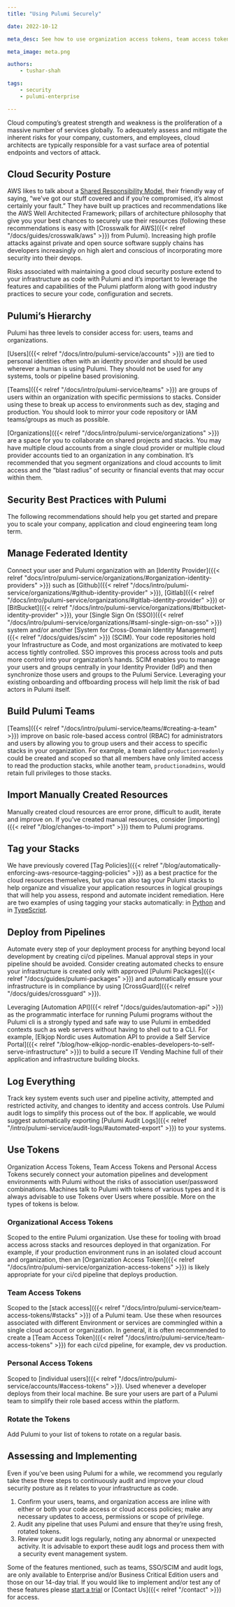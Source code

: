 ```yaml
---
title: "Using Pulumi Securely"

date: 2022-10-12

meta_desc: See how to use organization access tokens, team access tokens, teams and managed federated identities to make your Pulumi usage more secure.

meta_image: meta.png

authors:
    - tushar-shah

tags:
    - security
    - pulumi-enterprise

---
```


Cloud computing’s greatest strength and weakness is the proliferation of a massive number of services globally. To adequately assess and mitigate the inherent risks for your company, customers, and employees, cloud architects are typically responsible for a vast surface area of potential endpoints and vectors of attack.

<!--more-->

## Cloud Security Posture

AWS likes to talk about a [Shared Responsibility Model](https://aws.amazon.com/compliance/shared-responsibility-model/), their friendly way of saying, “we’ve got our stuff covered and if you’re compromised, it’s almost certainly your fault.”  They have built up practices and recommendations like the AWS Well Architected Framework; pillars of architecture philosophy that give you your best chances to securely use their resources (following these recommendations is easy with [Crosswalk for AWS]({{< relref "/docs/guides/crosswalk/aws" >}}) from Pulumi).  Increasing high profile attacks against private and open source software supply chains has developers increasingly on high alert and conscious of incorporating more security into their devops.

Risks associated with maintaining a good cloud security posture extend to your infrastructure as code with Pulumi and it’s important to leverage the features and capabilities of the Pulumi platform along with good industry practices to secure your code, configuration and secrets.

## Pulumi’s Hierarchy

Pulumi has three levels to consider access for: users, teams and organizations.

[Users]({{< relref "/docs/intro/pulumi-service/accounts" >}}) are tied to personal identities often with an identity provider and should be used wherever a human is using Pulumi.  They should not be used for any systems, tools or pipeline based provisioning.

[Teams]({{< relref "/docs/intro/pulumi-service/teams" >}}) are groups of users within an organization with specific permissions to stacks.  Consider using these to break up access to environments such as dev, staging and production.  You should look to mirror your code repository or IAM teams/groups as much as possible.

[Organizations]({{< relref "/docs/intro/pulumi-service/organizations" >}}) are a space for you to collaborate on shared projects and stacks.  You may have multiple cloud accounts from a single cloud provider or multiple cloud provider accounts tied to an organization in any combination.  It’s recommended that you segment organizations and cloud accounts to limit access and the “blast radius” of security or financial events that may occur within them.

## Security Best Practices with Pulumi

The following recommendations should help you get started and prepare you to scale your company, application and cloud engineering team long term.

## Manage Federated Identity

Connect your user and Pulumi organization with an [Identity Provider]({{< relref "docs/intro/pulumi-service/organizations/#organization-identity-providers" >}}) such as [Github]({{< relref "/docs/intro/pulumi-service/organizations/#github-identity-provider" >}}), [Gitlab]({{< relref "/docs/intro/pulumi-service/organizations/#gitlab-identity-provider" >}}) or [BitBucket]({{< relref "/docs/intro/pulumi-service/organizations/#bitbucket-identity-provider" >}}), your [Single Sign On (SSO)]({{< relref "/docs/intro/pulumi-service/organizations/#saml-single-sign-on-sso" >}}) system and/or another [System for Cross-Domain Identity Management]({{< relref "/docs/guides/scim" >}}) (SCIM).  Your code repositories hold your Infrastructure as Code, and most organizations are motivated to keep access tightly controlled.  SSO improves this process across tools and puts more control into your organization’s hands.  SCIM enables you to manage your users and groups centrally in your Identity Provider (IdP) and then synchronize those users and groups to the Pulumi Service.  Leveraging your existing onboarding and offboarding process will help limit the risk of bad actors in Pulumi itself.

## Build Pulumi Teams

[Teams]({{< relref "/docs/intro/pulumi-service/teams/#creating-a-team" >}}) improve on basic role-based access control (RBAC) for administrators and users by allowing you to group users and their access to specific stacks in your organization.  For example, a team called `productionreadonly` could be created and scoped so that all members have only limited access to read the production stacks, while another team, `productionadmins`, would retain full privileges to those stacks.

## Import Manually Created Resources

Manually created cloud resources are error prone, difficult to audit, iterate and improve on.  If you’ve created manual resources, consider [importing]({{< relref "/blog/changes-to-import" >}}) them to Pulumi programs.

## Tag your Stacks

We have previously covered [Tag Policies]({{< relref "/blog/automatically-enforcing-aws-resource-tagging-policies" >}}) as a best practice for the cloud resources themselves, but you can also tag your Pulumi stacks to help organize and visualize your application resources in logical groupings that will help you assess, respond and automate incident remediation. Here are two examples of using tagging your stacks automatically: in [Python](https://github.com/pulumi/examples/blob/master/aws-py-stackreference/team/__main__.py#L8-L13) and in [TypeScript](https://github.com/pulumi/examples/blob/master/aws-ts-stackreference/team/index.ts#L17-L22).

## Deploy from Pipelines

Automate every step of your deployment process for anything beyond local development by creating ci/cd pipelines. Manual approval steps in your pipeline should be avoided. Consider creating automated checks to ensure your infrastructure is created only with approved [Pulumi Packages]({{< relref "/docs/guides/pulumi-packages" >}}) and automatically ensure your infrastructure is in compliance by using [CrossGuard]({{< relref "/docs/guides/crossguard" >}}).

Leveraging [Automation API]({{< relref "/docs/guides/automation-api" >}}) as the programmatic interface for running Pulumi programs without the Pulumi cli is a strongly typed and safe way to use Pulumi in embedded contexts such as web servers without having to shell out to a CLI. For example, [Elkjop Nordic uses Automation API to provide a Self Service Portal]({{< relref "/blog/how-elkjop-nordic-enables-developers-to-self-serve-infrastructure" >}}) to build a secure IT Vending Machine full of their application and infrastructure building blocks.

## Log Everything

Track key system events such user and pipeline activity, attempted and restricted activity, and changes to identity and access controls. Use Pulumi audit logs to simplify this process out of the box.  If applicable, we would suggest automatically exporting [Pulumi Audit Logs]({{< relref "/intro/pulumi-service/audit-logs/#automated-export" >}}) to your systems.

## Use Tokens

Organization Access Tokens, Team Access Tokens and Personal Access Tokens securely connect your automation pipelines and development environments with Pulumi without the risks of association user/password combinations.  Machines talk to Pulumi with tokens of various types and it is always advisable to use Tokens over Users where possible. More on the types of tokens is below.

### Organizational Access Tokens

Scoped to the entire Pulumi organization.  Use these for tooling with broad access across stacks and resources deployed in that organization.  For example, if your production environment runs in an isolated cloud account and organization, then an [Organization Access Token]({{< relref "/docs/intro/pulumi-service/organization-access-tokens" >}}) is likely appropriate for your ci/cd pipeline that deploys production.

### Team Access Tokens

Scoped to the [stack access]({{< relref "/docs/intro/pulumi-service/team-access-tokens/#stacks" >}}) of a Pulumi team.  Use these when resources associated with different Environment or services are commingled within a single cloud account or organization.  In general, it is often recommended to create a [Team Access Token]({{< relref "/docs/intro/pulumi-service/team-access-tokens" >}}) for each ci/cd pipeline, for example, dev vs production.

### Personal Access Tokens

Scoped to [individual users]({{< relref "/docs/intro/pulumi-service/accounts/#access-tokens" >}}). Used whenever a developer deploys from their local machine.  Be sure your users are part of a Pulumi team to simplify their role based access within the platform.

### Rotate the Tokens

Add Pulumi to your list of tokens to rotate on a regular basis.

## Assessing and Implementing

Even if you’ve been using Pulumi for a while, we recommend you regularly take these three steps to continuously audit and improve your cloud security posture as it relates to your infrastructure as code.

1. Confirm your users, teams, and organization access are inline with either or both your code access or cloud access policies; make any necessary updates to access, permissions or scope of privilege.
1. Audit any pipeline that uses Pulumi and ensure that they’re using fresh, rotated tokens.
1. Review your audit logs regularly, noting any abnormal or unexpected activity. It is advisable to export these audit logs and process them with a security event management system.

Some of the features mentioned, such as teams, SSO/SCIM and audit logs, are only available to Enterprise and/or Business Critical Edition users and those on our 14-day trial. If you would like to implement and/or test any of these features please [start a trial](https://app.pulumi.com/site/trial) or [Contact Us]({{< relref "/contact" >}}) for access.
